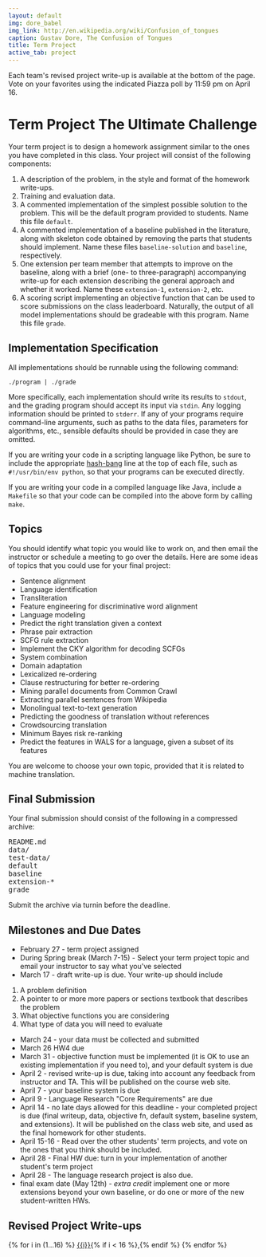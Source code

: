```yaml
---
layout: default
img: dore_babel
img_link: http://en.wikipedia.org/wiki/Confusion_of_tongues
caption: Gustav Dore, The Confusion of Tongues
title: Term Project
active_tab: project
---
```


<div class="alert alert-info">
  Each team's revised project write-up is available at the bottom of the page.
  Vote on your favorites using the indicated Piazza poll by 11:59 pm on April 16.
</div>

Term Project <span class="text-muted">The Ultimate Challenge</span>
=============================================================

Your term project is to design a homework assignment similar to the ones you have completed
in this class. Your project will consist of the following components:

1. A description of the problem, in the style and format of the homework write-ups.
1. Training and evaluation data.
1. A commented implementation of the simplest possible solution to the problem.
   This will be the default program provided to students. Name this file `default`.
1. A commented implementation of a baseline published in the literature, along with
   skeleton code obtained by removing the parts that students should implement.
   Name these files `baseline-solution` and `baseline`, respectively.
1. One extension per team member that attempts to improve on the baseline, along
   with a brief (one- to three-paragraph) accompanying write-up for each extension
   describing the general approach and whether it worked. Name these `extension-1`,
   `extension-2`, etc.
1. A scoring script implementing an objective function that can be used to score
   submissions on the class leaderboard. Naturally, the output of all model
   implementations should be gradeable with this program. Name this file `grade`.

## Implementation Specification

All implementations should be runnable using the following command:

    ./program | ./grade

More specifically, each implementation should write its results to `stdout`, and
the grading program should accept its input via `stdin`. Any logging information
should be printed to `stderr`. If any of your programs require command-line arguments,
such as paths to the data files, parameters for algorithms, etc., sensible defaults
should be provided in case they are omitted.

If you are writing your code in a scripting language like Python, be sure to
include the appropriate [hash-bang](http://en.wikipedia.org/wiki/Shebang_%28Unix%29)
line at the top of each file, such as `#!/usr/bin/env python`, so that your programs
can be executed directly.

If you are writing your code in a compiled language like Java, include a `Makefile`
so that your code can be compiled into the above form by calling `make`.

## Topics

You should identify what topic you would like to work on, and then email the instructor or schedule a meeting to go over the details.  Here are some ideas of topics that you could use for your final project: 

* Sentence alignment
* Language identification
* Transliteration
* Feature engineering for discriminative word alignment
* Language modeling 
* Predict the right translation given a context
* Phrase pair extraction
* SCFG rule extraction
* Implement the CKY algorithm for decoding SCFGs
* System combination
* Domain adaptation
* Lexicalized re-ordering
* Clause restructuring for better re-ordering
* Mining parallel documents from Common Crawl
* Extracting parallel sentences from Wikipedia
* Monolingual text-to-text generation 
* Predicting the goodness of translation without references
* Crowdsourcing translation
* Minimum Bayes risk re-ranking
* Predict the features in WALS for a language, given a subset of its features

You are welcome to choose your own topic, provided that it is related to machine translation.

## Final Submission
Your final submission should consist of the following in a compressed archive:
<pre>
README.md
data/
test-data/
default
baseline
extension-*
grade
</pre>
Submit the archive via turnin before the deadline.

## Milestones and Due Dates
* February 27 - term project assigned
* During Spring break (March 7-15) - Select your term project topic and email your instructor to say what you've selected
* March 17 - draft write-up is due.  Your write-up should include 
1. A problem definition
1. A pointer to or more more papers or sections textbook that describes the problem
1. What objective functions you are considering
1. What type of data you will need to evaluate
* March 24 - your data must be collected and submitted
* March 26 HW4 due
* March 31 - objective function must be implemented (it is OK to use an existing implementation if you need to), and your default system is due
* April 2 - revised write-up is due, taking into account any feedback from instructor and TA.  This will be published on the course web site.
* April 7 - your baseline system is due
* April 9 - Language Research "Core Requirements" are due
* April 14 - no late days allowed for this deadline - your completed project is due (final writeup, data, objective fn, default system, baseline system, and extensions).  It will be published on the class web site, and used as the final homework for other students.
* April 15-16 - Read over the other students' term projects, and vote on the ones that you think should be included. 
* April 28 - Final HW due: turn in your implementation of another student's term project
* April 28 - The language research project is also due.
* final exam date (May 12th) - *extra credit* implement one or more extensions beyond your own baseline, or do one or more of the new student-written HWs.

## Revised Project Write-ups
<p>
{% for i in (1...16) %}
<a href="{{site.baseurl}}/projects/team{{i}}.html">{{i}}</a>{% if i < 16 %},{% endif %}
{% endfor %}
</p>
